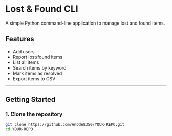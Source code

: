 
# Lost & Found CLI

A simple Python command-line application to manage lost and found items.

## Features
- Add users  
- Report lost/found items  
- List all items  
- Search items by keyword  
- Mark items as resolved  
- Export items to CSV  

---

## Getting Started

### 1. Clone the repository
```bash
git clone https://github.com/Anode8350/YOUR-REPO.git
cd YOUR-REPO
